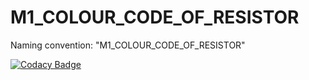 # M1_COLOUR_CODE_OF_RESISTOR
Naming convention: "M1_COLOUR_CODE_OF_RESISTOR"

[![Codacy Badge](https://app.codacy.com/project/badge/Grade/bf603480654c4b7199aae086ce4b7b34)](https://www.codacy.com/gh/ak12345569/M1_COLOUR_CODE_OF_RESISTOR/dashboard?utm_source=github.com&amp;utm_medium=referral&amp;utm_content=ak12345569/M1_COLOUR_CODE_OF_RESISTOR&amp;utm_campaign=Badge_Grade)
